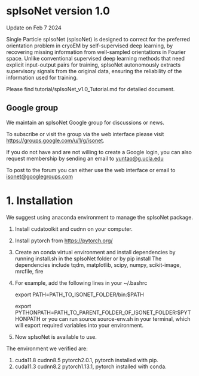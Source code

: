 
##
# 
# spIsoNet version 1.0

Update on Feb 7 2024

Single Particle spIsoNet (spIsoNet) is designed to correct for the preferred orientation problem in cryoEM by self-supervised deep learning, by recovering missing information from well-sampled orientations in Fourier space. Unlike conventional supervised deep learning methods that need explicit input-output pairs for training, spIsoNet autonomously extracts supervisory signals from the original data, ensuring the reliability of the information used for training.

Please find tutorial/spIsoNet_v1.0_Tutorial.md for detailed document.

## Google group
We maintain an spIsoNet Google group for discussions or news.

To subscribe or visit the group via the web interface please visit https://groups.google.com/u/1/g/isonet. 

If you do not have and are not willing to create a Google login, you can also request membership by sending an email to yuntao@g.ucla.edu

To post to the forum you can either use the web interface or email to isonet@googlegroups.com

# 1. Installation

We suggest using anaconda environment to manage the spIsoNet package.

1. Install cudatoolkit and cudnn on your computer.
2. Install pytorch from https://pytorch.org/ 
3. Create an conda virtual environment and install dependencies by running install.sh in the spIsoNet folder or by pip install
   The dependencies include tqdm, matplotlib, scipy, numpy, scikit-image, mrcfile, fire
4. For example, add the following lines in your ~/.bashrc

    export PATH=PATH_TO_ISONET_FOLDER/bin:$PATH 

    export PYTHONPATH=PATH_TO_PARENT_FOLDER_OF_ISONET_FOLDER:$PYTHONPATH 
    or you can run source source-env.sh in your terminal, which will export required variables into your environment.
5. Now spIsoNet is available to use.

The environment we verified are:
1. cuda11.8 cudnn8.5 pytorch2.0.1, pytorch installed with pip.
2. cuda11.3 cudnn8.2 pytorch1.13.1, pytorch installed with conda.